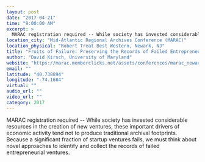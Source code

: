 ```yaml
---
layout: post
date: "2017-04-21"
time: "9:00:00 AM"
excerpt: >
  MARAC registration required -- While society has invested considerable resources in the creation of new ventures, these important drivers of...
location_city: "Mid-Atlantic Regional Archives Conference (MARAC)"
location_physical: "Robert Treat Best Western, Newark, NJ"
title: "Fruits of Failure: Preserving the Records of Failed Entrepreneurial Ventures"
author: "David Kirsch, University of Maryland"
website: "https://marac.memberclicks.net/assets/conferences/marac_newark_2017programp3-1.pdf"
email: ""
latitude: "40.738894"
longitude: "-74.1684"
virtual: ""
audio_url: ""
video_url: ""
category: 2017
---
```


MARAC registration required -- While society has invested considerable resources in the creation of new ventures, these important drivers of economic activity tend not to produce traditional archival footprints. Because a significant fraction of startup ventures fails, we must think about novel approaches to identify and collect the records of failed entrepreneurial ventures. 
